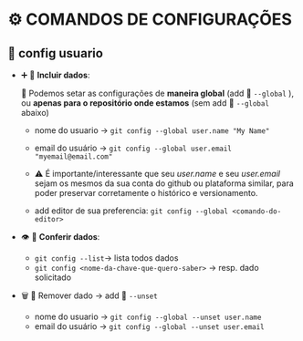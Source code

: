 # ⚙️ COMANDOS DE CONFIGURAÇÕES 

## 👤 config usuario

- ➕ 🎲  **Incluir dados**:

  🚨 Podemos setar as configurações de **maneira global** (add 🚩 `--global` ),  
  ou **apenas para o repositório onde estamos** (sem add 🚩 `--global` abaixo)

  - nome do usuario → `git config --global user.name "My Name"`
  - email do usuário → `git config --global user.email "myemail@email.com"`
  - ⚠️ É importante/interessante que seu *user.name* e seu *user.email* sejam os mesmos da sua conta do github ou plataforma similar, para poder preservar corretamente o histórico e versionamento.

  - add editor de sua preferencia: `git config --global <comando-do-editor>`
    

- 👁️ 🎲 **Conferir dados**:
  - `git config --list`→ lista todos dados
  - `git config <nome-da-chave-que-quero-saber>` → resp. dado solicitado

- 🗑️ 🎲 Remover dado   → add 🚩 `--unset`
  - nome do usuario → `git config --global --unset user.name`
  - email do usuário → `git config --global --unset user.email`
